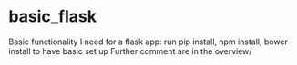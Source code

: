# basic_flask
Basic functionality I need for a flask app:
run pip install, npm install, bower install to have basic set up
Further comment are in the overview/
